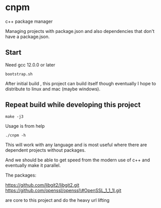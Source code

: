 # cnpm
c++ package manager

Managing projects with package.json and also dependencies that don't have a package.json.

## Start
Need gcc 12.0.0 or later

```
bootstrap.sh
```
After initial build , this project can build itself though eventually I hope to distribute to
linux and mac (maybe windows).

## Repeat build while developing this project

```
make -j3
```

Usage is from help

```
./cnpm -h
```

This will work with any language and is most useful where there are dependent projects without packages.


And we should be able to get speed from the modern use of c++ and eventually make it parallel.

The packages:

https://github.com/libgit2/libgit2.git
https://github.com/openssl/openssl\#OpenSSL_1_1_1l.git

are core to this project and do the heavy url lifting
